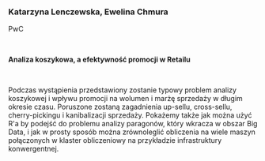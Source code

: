 <!--html_preserve-->
<span>
<h3>
Katarzyna	Lenczewska, Ewelina	Chmura
</h3>
<p>
PwC
</p>
<br/>
<p>
<strong>Analiza koszykowa, a efektywność promocji w Retailu</strong>
</p>
<br/>
<p>
Podczas wystąpienia przedstawiony zostanie typowy problem analizy
koszykowej i wpływu promocji na wolumen i marżę sprzedaży w długim
okresie czasu. Poruszone zostaną zagadnienia up-sellu, cross-sellu,
cherry-pickingu i kanibalizacji sprzedaży. Pokażemy także jak można użyć
R'a by podejść do problemu analizy paragonów, który wkracza w obszar Big
Data, i jak w prosty sposób można zrównoleglić obliczenia na wiele
maszyn połączonych w klaster obliczeniowy na przykładzie infrastruktury
konwergentnej.
</p>
</span><!--/html_preserve-->
